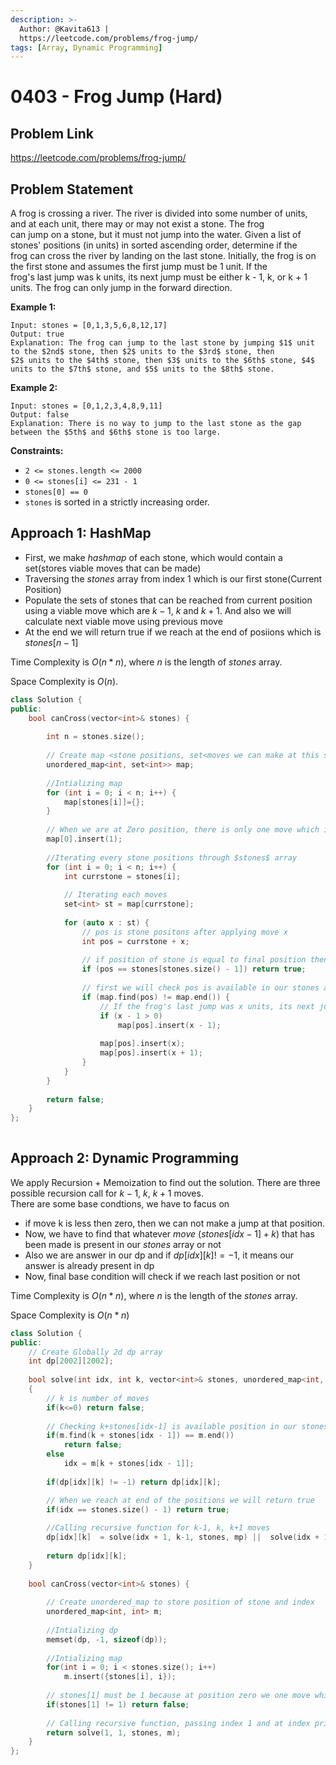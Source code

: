 ```yaml
---
description: >-
  Author: @Kavita613 |
  https://leetcode.com/problems/frog-jump/
tags: [Array, Dynamic Programming]
---
```


# 0403 - Frog Jump (Hard) 

## Problem Link

https://leetcode.com/problems/frog-jump/

## Problem Statement

A frog is crossing a river. The river is divided into some number of units, and at each unit, there may or may not exist a stone. The frog  
can jump on a stone, but it must not jump into the water. Given a list of stones' positions (in units) in sorted ascending order, determine if the  
frog can cross the river by landing on the last stone. Initially, the frog is on the first stone and assumes the first jump must be 1 unit. If the  
frog's last jump was k units, its next jump must be either k - 1, k, or k + 1 units. The frog can only jump in the forward direction.

**Example 1:**

```
Input: stones = [0,1,3,5,6,8,12,17]
Output: true  
Explanation: The frog can jump to the last stone by jumping $1$ unit to the $2nd$ stone, then $2$ units to the $3rd$ stone, then  
$2$ units to the $4th$ stone, then $3$ units to the $6th$ stone, $4$ units to the $7th$ stone, and $5$ units to the $8th$ stone.
```

**Example 2:**

```
Input: stones = [0,1,2,3,4,8,9,11]
Output: false  
Explanation: There is no way to jump to the last stone as the gap between the $5th$ and $6th$ stone is too large.
```


**Constraints:**

- `2 <= stones.length <= 2000`
- `0 <= stones[i] <= 231 - 1`
- `stones[0] == 0`
- `stones` is sorted in a strictly increasing order.


## Approach 1: HashMap

- First, we make $hashmap$ of each stone, which would contain a set(stores viable moves that can be made)
- Traversing the $stones$ array from index $1$ which is our first stone(Current Position)
- Populate the sets of stones that can be reached from current position using a viable move which are $k-1$, $k$ and $k+1$. And also we will calculate next viable move using previous move 
- At the end we will return true if we reach at the end of posiions which is $stones[n-1]$

Time Complexity is $O(n*n)$, where $n$ is the length of $stones$ array.

Space Complexity is $O(n)$.

<Tabs>
<TabItem value="cpp" label="C++">
<SolutionAuthor name="@Kavita613"/>

```cpp
class Solution {
public:
    bool canCross(vector<int>& stones) {
        
        int n = stones.size();
        
        // Create map <stone positions, set<moves we can make at this stone position>>
        unordered_map<int, set<int>> map;
        
        //Intializing map
        for (int i = 0; i < n; i++) {
            map[stones[i]]={};
        }
        
        // When we are at Zero position, there is only one move which is equal to 1
        map[0].insert(1);
        
        //Iterating every stone positions through $stones$ array
        for (int i = 0; i < n; i++) {
            int currstone = stones[i];
            
            // Iterating each moves
            set<int> st = map[currstone];
            
            for (auto x : st) {
                // pos is stone positons after applying move x
                int pos = currstone + x;
                
                // if position of stone is equal to final position then frog will win 
                if (pos == stones[stones.size() - 1]) return true;
                
                // first we will check pos is available in our stones array
                if (map.find(pos) != map.end()) {
                    // If the frog's last jump was x units, its next jump must be either x - 1, x, or x + 1 units
                    if (x - 1 > 0)
                        map[pos].insert(x - 1);
                    
                    map[pos].insert(x);
                    map[pos].insert(x + 1); 
                }
            }
        }
      
        return false;
    }
};
  
```
</TabItem>
</Tabs>

## Approach 2: Dynamic Programming

We apply Recursion + Memoization to find out the solution. There are three possible recursion call for $k-1$, $k$, $k+1$ moves.  
There are some base condtions, we have to facus on 
- if move k is less then zero, then we can not make a jump at that position.
- Now, we have to find that whatever $move$ $(stones[idx-1] + k)$ that has been made is present in our $stones$ array or not
- Also we are answer in our dp and if $dp[idx][k]!=-1$, it means our answer is already present in dp
- Now, final base condition will check if we reach last position or not
  
Time Complexity is $O(n*n)$, where $n$ is the length of the $stones$ array.

Space Complexity is $O(n*n)$


<Tabs>
<TabItem value="cpp" label="C++">
<SolutionAuthor name="@Kavita613"/>

```cpp
class Solution {
public:
    // Create Globally 2d dp array 
    int dp[2002][2002];
    
    bool solve(int idx, int k, vector<int>& stones, unordered_map<int, int>& m)
    {   
        // k is number of moves 
        if(k<=0) return false;
        
        // Checking k+stones[idx-1] is available position in our stones array or not
        if(m.find(k + stones[idx - 1]) == m.end()) 
            return false;
        else
            idx = m[k + stones[idx - 1]];
        
        if(dp[idx][k] != -1) return dp[idx][k];

        // When we reach at end of the positions we will return true
        if(idx == stones.size() - 1) return true;
        
        //Calling recursive function for k-1, k, k+1 moves
        dp[idx][k]  = solve(idx + 1, k-1, stones, mp) ||  solve(idx + 1, k, stones, mp) ||  solve(idx + 1, k+1, stones, mp);
        
        return dp[idx][k];
    }
    
    bool canCross(vector<int>& stones) {
        
        // Create unordered_map to store position of stone and index
        unordered_map<int, int> m;
        
        //Intializing dp
        memset(dp, -1, sizeof(dp));
        
        //Intializing map
        for(int i = 0; i < stones.size(); i++)
            m.insert({stones[i], i});
    
        // stones[1] must be 1 because at position zero we one move which is one
        if(stones[1] != 1) return false;
        
        // Calling recursive function, passing index 1 and at index privous move is one
        return solve(1, 1, stones, m);
    }
};
```
</TabItem>
</Tabs>
